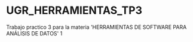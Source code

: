 # UGR_HERRAMIENTAS_TP3
Trabajo practico 3 para la materia 'HERRAMIENTAS DE SOFTWARE PARA ANÁLISIS DE DATOS' 1
